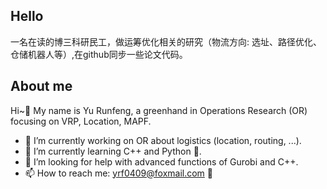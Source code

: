 ## Hello
一名在读的博三科研民工，做运筹优化相关的研究（物流方向: 选址、路径优化、仓储机器人等）,在github同步一些论文代码。

## About me 
Hi~👋 My name is Yu Runfeng, a greenhand in Operations Research (OR) focusing on VRP, Location, MAPF. 

- 🔭 I’m currently working on OR about logistics (location, routing, ...). 
- 🌱 I’m currently learning C++ and Python 🐍.
- 🤔 I’m looking for help with advanced functions of Gurobi and C++.
- 📫 How to reach me: yrf0409@foxmail.com 🦊



<!--
**yrf990409/yrf990409** is a ✨ _special_ ✨ repository because its `README.md` (this file) appears on your GitHub profile.

Here are some ideas to get you started:

- 🔭 I’m currently working on ...
- 🌱 I’m currently learning ...
- 👯 I’m looking to collaborate on ...
- 🤔 I’m looking for help with ...
- 💬 Ask me about ...
- 📫 How to reach me: ...
- 😄 Pronouns: ...
- ⚡ Fun fact: ...
-->
